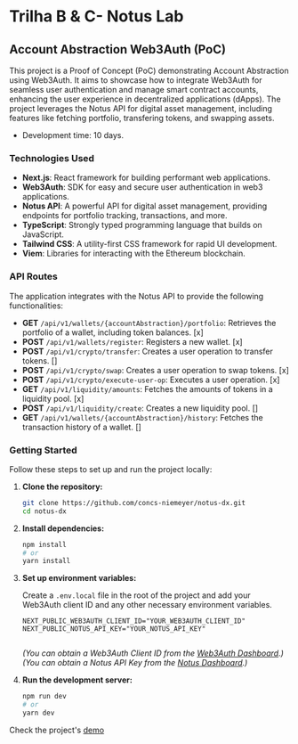 # Trilha B & C- Notus Lab

## Account Abstraction Web3Auth (PoC)

This project is a Proof of Concept (PoC) demonstrating Account Abstraction using Web3Auth. It aims to showcase how to integrate Web3Auth for seamless user authentication and manage smart contract accounts, enhancing the user experience in decentralized applications (dApps). The project leverages the Notus API for digital asset management, including features like fetching portfolio, transfering tokens, and swapping assets.

- Development time: 10 days.


### Technologies Used

*   **Next.js**: React framework for building performant web applications.
*   **Web3Auth**: SDK for easy and secure user authentication in web3 applications.
*   **Notus API**: A powerful API for digital asset management, providing endpoints for portfolio tracking, transactions, and more.
*   **TypeScript**: Strongly typed programming language that builds on JavaScript.
*   **Tailwind CSS**: A utility-first CSS framework for rapid UI development.
*   **Viem**: Libraries for interacting with the Ethereum blockchain.

### API Routes

The application integrates with the Notus API to provide the following functionalities:

*   **GET** `/api/v1/wallets/{accountAbstraction}/portfolio`: Retrieves the portfolio of a wallet, including token balances. [x]
*   **POST** `/api/v1/wallets/register`: Registers a new wallet. [x]
*   **POST** `/api/v1/crypto/transfer`: Creates a user operation to transfer tokens. []
*   **POST** `/api/v1/crypto/swap`: Creates a user operation to swap tokens. [x]
*   **POST** `/api/v1/crypto/execute-user-op`: Executes a user operation. [x]
*   **GET** `/api/v1/liquidity/amounts`: Fetches the amounts of tokens in a liquidity pool. [x]
*   **POST** `/api/v1/liquidity/create`: Creates a new liquidity pool. []
*   **GET** `/api/v1/wallets/{accountAbstraction}/history`: Fetches the transaction history of a wallet. []

### Getting Started

Follow these steps to set up and run the project locally:

1.  **Clone the repository:**

    ```bash
    git clone https://github.com/concs-niemeyer/notus-dx.git
    cd notus-dx
    
    ```


2.  **Install dependencies:**

    ```bash
    npm install
    # or
    yarn install
    ```

3.  **Set up environment variables:**

    Create a `.env.local` file in the root of the project and add your Web3Auth client ID and any other necessary environment variables.

    ```
    NEXT_PUBLIC_WEB3AUTH_CLIENT_ID="YOUR_WEB3AUTH_CLIENT_ID"
    NEXT_PUBLIC_NOTUS_API_KEY="YOUR_NOTUS_API_KEY"
    

    ```

    *(You can obtain a Web3Auth Client ID from the [Web3Auth Dashboard](https://dashboard.web3auth.io/).)*
    *(You can obtain a Notus API Key from the [Notus Dashboard](https://dashboard.notus.team/).)*

4.  **Run the development server:**

    ```bash
    npm run dev
    # or
    yarn dev
    ```

Check the project's [demo](https://notus-dx.vercel.app/)
